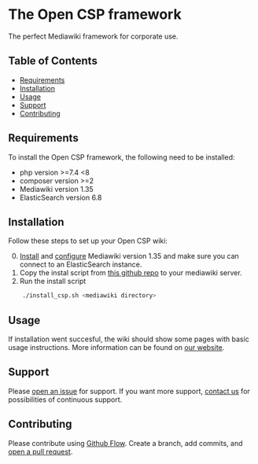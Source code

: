 # The Open CSP framework

The perfect Mediawiki framework for corporate use.

## Table of Contents

- [Requirements](#requirements)
- [Installation](#installation)
- [Usage](#usage)
- [Support](#support)
- [Contributing](#contributing)

## Requirements

To install the Open CSP framework, the following need to be installed:
- php version >=7.4 <8
- composer version >=2
- Mediawiki version 1.35
- ElasticSearch version 6.8

## Installation

Follow these steps to set up your Open CSP wiki:

0. [Install](https://www.mediawiki.org/wiki/Manual:Installing_MediaWiki) and [configure](https://www.mediawiki.org/wiki/Manual:Config_script) Mediawiki version 1.35 and make sure you can connect to an ElasticSearch instance.
1. Copy the instal script from [this github repo](https://raw.githubusercontent.com/Open-CSP/open-csp/main/.github/install_open_csp.sh) to your mediawiki server.
2. Run the install script
```sh
    ./install_csp.sh <mediawiki directory>
```

## Usage

If installation went succesful, the wiki should show some pages with basic usage instructions. More information can be found on [our website](https://open-csp.org).

## Support

Please [open an issue](https://github.com/Open-CSP/open-csp/issues/new) for support.
If you want more support, [contact us](https://wikibase-solutions.com/contact) for possibilities of continuous support.

## Contributing

Please contribute using [Github Flow](https://guides.github.com/introduction/flow/). Create a branch, add commits, and [open a pull request](https://github.com/Open-CSP/open-csp/compare/).
